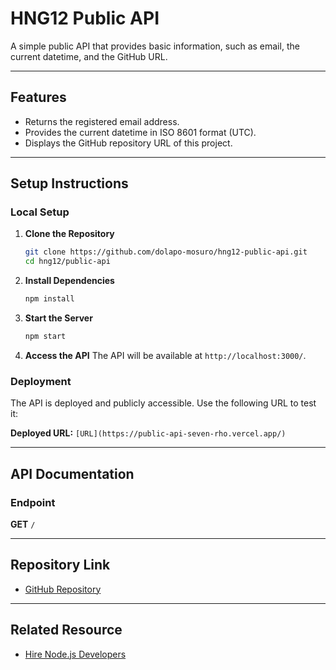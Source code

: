 # HNG12 Public API

A simple public API that provides basic information, such as email, the current datetime, and the GitHub URL.

---

## Features
- Returns the registered email address.
- Provides the current datetime in ISO 8601 format (UTC).
- Displays the GitHub repository URL of this project.

---

## Setup Instructions

### Local Setup
1. **Clone the Repository**
   ```bash
   git clone https://github.com/dolapo-mosuro/hng12-public-api.git
   cd hng12/public-api
   ```

2. **Install Dependencies**
   ```bash
   npm install
   ```

3. **Start the Server**
   ```bash
   npm start
   ```

4. **Access the API**
   The API will be available at `http://localhost:3000/`.

### Deployment
The API is deployed and publicly accessible. Use the following URL to test it:

**Deployed URL:** `[URL](https://public-api-seven-rho.vercel.app/)`

---

## API Documentation

### Endpoint
**GET** `/`


---

## Repository Link
- [GitHub Repository](https://github.com/dolapo-mosuro/hng12-public-api)

---

## Related Resource
- [Hire Node.js Developers](https://hng.tech/hire/nodejs-developers)
